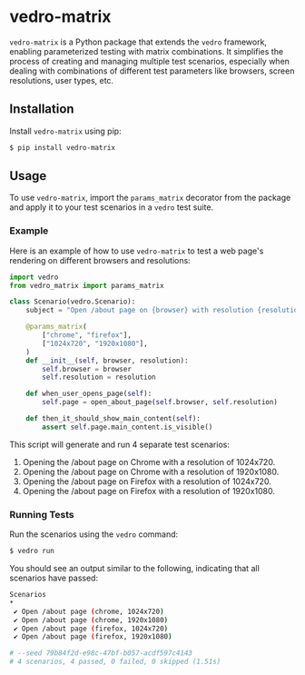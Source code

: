 # vedro-matrix

`vedro-matrix` is a Python package that extends the `vedro` framework, enabling parameterized testing with matrix combinations. It simplifies the process of creating and managing multiple test scenarios, especially when dealing with combinations of different test parameters like browsers, screen resolutions, user types, etc.

## Installation

Install `vedro-matrix` using pip:

```sh
$ pip install vedro-matrix
```

## Usage

To use `vedro-matrix`, import the `params_matrix` decorator from the package and apply it to your test scenarios in a `vedro` test suite.

### Example

Here is an example of how to use `vedro-matrix` to test a web page's rendering on different browsers and resolutions:

```python
import vedro
from vedro_matrix import params_matrix

class Scenario(vedro.Scenario):
    subject = "Open /about page on {browser} with resolution {resolution}"

    @params_matrix(
        ["chrome", "firefox"],
        ["1024x720", "1920x1080"],
    )
    def __init__(self, browser, resolution):
        self.browser = browser
        self.resolution = resolution

    def when_user_opens_page(self):
        self.page = open_about_page(self.browser, self.resolution)

    def then_it_should_show_main_content(self):
        assert self.page.main_content.is_visible()
```

This script will generate and run 4 separate test scenarios:

1. Opening the /about page on Chrome with a resolution of 1024x720.
2. Opening the /about page on Chrome with a resolution of 1920x1080.
3. Opening the /about page on Firefox with a resolution of 1024x720.
4. Opening the /about page on Firefox with a resolution of 1920x1080.

### Running Tests

Run the scenarios using the `vedro` command:

```sh
$ vedro run
```

You should see an output similar to the following, indicating that all scenarios have passed:

```sh
Scenarios
*
 ✔ Open /about page (chrome, 1024x720)
 ✔ Open /about page (chrome, 1920x1080)
 ✔ Open /about page (firefox, 1024x720)
 ✔ Open /about page (firefox, 1920x1080)

# --seed 79b84f2d-e98c-47bf-b057-acdf597c4143
# 4 scenarios, 4 passed, 0 failed, 0 skipped (1.51s)
```

